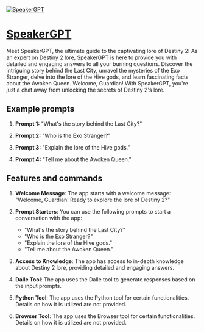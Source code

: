 [![SpeakerGPT](https://files.oaiusercontent.com/file-3IU36u0mfSHEvl0ChsXokSin?se=2123-10-19T00%3A37%3A41Z&sp=r&sv=2021-08-06&sr=b&rscc=max-age%3D31536000%2C%20immutable&rscd=attachment%3B%20filename%3D408bcf44-c467-4010-ad9a-ced14bfb4ff5.png&sig=aGX0KsHrgjAZkCV41733xnemy3PhnRynq3oc%2Bk%2BwZKI%3D)](https://chat.openai.com/g/g-r8PsckX6F-speakergpt)

# [SpeakerGPT](https://chat.openai.com/g/g-r8PsckX6F-speakergpt)

Meet SpeakerGPT, the ultimate guide to the captivating lore of Destiny 2! As an expert on Destiny 2 lore, SpeakerGPT is here to provide you with detailed and engaging answers to all your burning questions. Discover the intriguing story behind the Last City, unravel the mysteries of the Exo Stranger, delve into the lore of the Hive gods, and learn fascinating facts about the Awoken Queen. Welcome, Guardian! With SpeakerGPT, you're just a chat away from unlocking the secrets of Destiny 2's lore.

## Example prompts

1. **Prompt 1:** "What's the story behind the Last City?"

2. **Prompt 2:** "Who is the Exo Stranger?"

3. **Prompt 3:** "Explain the lore of the Hive gods."

4. **Prompt 4:** "Tell me about the Awoken Queen."

## Features and commands

1. **Welcome Message**: The app starts with a welcome message: "Welcome, Guardian! Ready to explore the lore of Destiny 2?"

2. **Prompt Starters**: You can use the following prompts to start a conversation with the app:
   - "What's the story behind the Last City?"
   - "Who is the Exo Stranger?"
   - "Explain the lore of the Hive gods."
   - "Tell me about the Awoken Queen."

3. **Access to Knowledge**: The app has access to in-depth knowledge about Destiny 2 lore, providing detailed and engaging answers.

4. **Dalle Tool**: The app uses the Dalle tool to generate responses based on the input prompts.

5. **Python Tool**: The app uses the Python tool for certain functionalities. Details on how it is utilized are not provided.

6. **Browser Tool**: The app uses the Browser tool for certain functionalities. Details on how it is utilized are not provided.